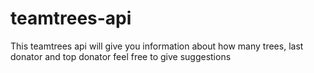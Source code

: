 # teamtrees-api
This teamtrees api will give you information about how many trees, last donator and top donator feel free to give suggestions
